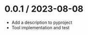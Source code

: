 
0.0.1 / 2023-08-08
==================

  * Add a description to pyproject
  * Tool implementation and test
